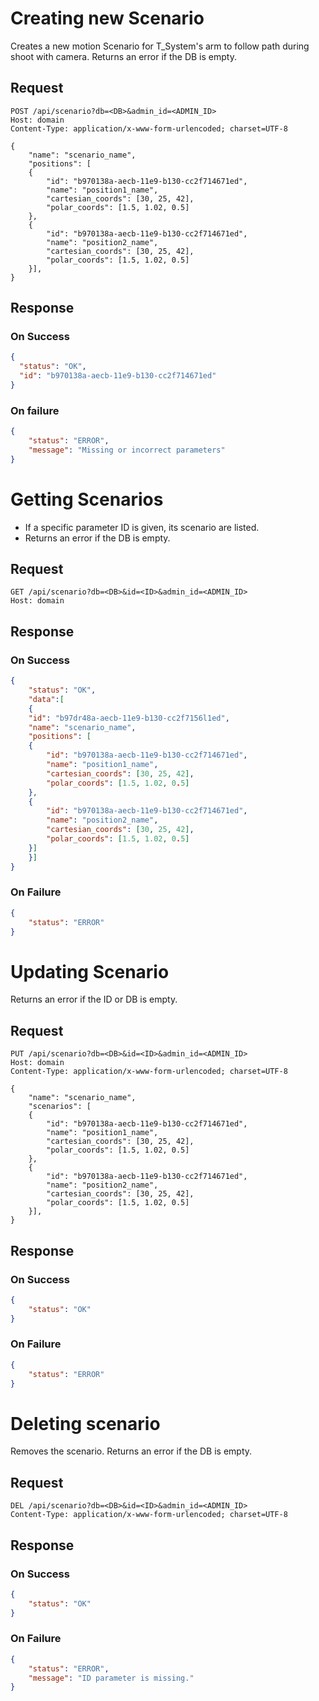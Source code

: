 # Creating new Scenario

Creates a new motion Scenario for T_System's arm to follow path during shoot with camera.
Returns an error if the DB is empty.

## Request
```http
POST /api/scenario?db=<DB>&admin_id=<ADMIN_ID>
Host: domain
Content-Type: application/x-www-form-urlencoded; charset=UTF-8

{
    "name": "scenario_name",
    "positions": [
    {
        "id": "b970138a-aecb-11e9-b130-cc2f714671ed",
        "name": "position1_name",
        "cartesian_coords": [30, 25, 42],
        "polar_coords": [1.5, 1.02, 0.5]
    },
    {
        "id": "b970138a-aecb-11e9-b130-cc2f714671ed",
        "name": "position2_name",
        "cartesian_coords": [30, 25, 42],
        "polar_coords": [1.5, 1.02, 0.5]
    }],
}
```

## Response

### On Success
```json
{
  "status": "OK",
  "id": "b970138a-aecb-11e9-b130-cc2f714671ed"
}
```

### On failure
```json
{
    "status": "ERROR",
    "message": "Missing or incorrect parameters"
}
```

# Getting Scenarios
- If a specific parameter ID is given, its scenario are listed.
- Returns an error if the DB is empty.

## Request
```http
GET /api/scenario?db=<DB>&id=<ID>&admin_id=<ADMIN_ID>
Host: domain
```

## Response
### On Success
```json
{
    "status": "OK",
    "data":[
    {
    "id": "b97dr48a-aecb-11e9-b130-cc2f7156l1ed",
    "name": "scenario_name",
    "positions": [
    {
        "id": "b970138a-aecb-11e9-b130-cc2f714671ed",
        "name": "position1_name",
        "cartesian_coords": [30, 25, 42],
        "polar_coords": [1.5, 1.02, 0.5]
    },
    {
        "id": "b970138a-aecb-11e9-b130-cc2f714671ed",
        "name": "position2_name",
        "cartesian_coords": [30, 25, 42],
        "polar_coords": [1.5, 1.02, 0.5]
    }]
    }]
}
```
### On Failure
```json
{
    "status": "ERROR"
}
```

# Updating Scenario
Returns an error if the ID or DB is empty.

## Request
```http
PUT /api/scenario?db=<DB>&id=<ID>&admin_id=<ADMIN_ID>
Host: domain
Content-Type: application/x-www-form-urlencoded; charset=UTF-8

{
    "name": "scenario_name",
    "scenarios": [
    {
        "id": "b970138a-aecb-11e9-b130-cc2f714671ed",
        "name": "position1_name",
        "cartesian_coords": [30, 25, 42],
        "polar_coords": [1.5, 1.02, 0.5]
    },
    {
        "id": "b970138a-aecb-11e9-b130-cc2f714671ed",
        "name": "position2_name",
        "cartesian_coords": [30, 25, 42],
        "polar_coords": [1.5, 1.02, 0.5]
    }],
}
```

## Response
### On Success
```json
{
    "status": "OK"
}
```

### On Failure
```json
{
    "status": "ERROR"
}
```

# Deleting scenario
Removes the scenario.
Returns an error if the DB is empty.

## Request
```http
DEL /api/scenario?db=<DB>&id=<ID>&admin_id=<ADMIN_ID>
Content-Type: application/x-www-form-urlencoded; charset=UTF-8
```

## Response
### On Success
```json
{
    "status": "OK"
}
```
### On Failure
```json
{
    "status": "ERROR",
    "message": "ID parameter is missing."
}
```
